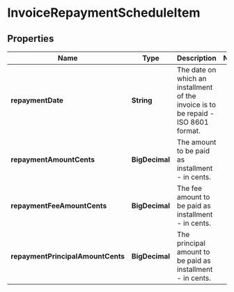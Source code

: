 

# InvoiceRepaymentScheduleItem


## Properties

| Name | Type | Description | Notes |
|------------ | ------------- | ------------- | -------------|
|**repaymentDate** | **String** | The date on which an installment of the invoice is to be repaid - ISO 8601 format. |  |
|**repaymentAmountCents** | **BigDecimal** | The amount to be paid as installment - in cents. |  |
|**repaymentFeeAmountCents** | **BigDecimal** | The fee amount to be paid as installment - in cents. |  |
|**repaymentPrincipalAmountCents** | **BigDecimal** | The principal amount to be paid as installment - in cents. |  |



